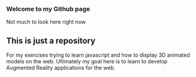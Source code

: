 ### Welcome to my Github page

Not much to look here right now 

## This is just a repository
For my exercises trying to learn javascript and how to display 3D animated models on the web. Ultimately my goal here is to learn to develop Augmented Reality applications for the web.

